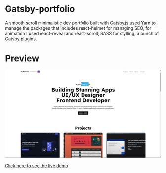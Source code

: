 # Gatsby-portfolio

A smooth scroll minimalistic dev portfolio built with Gatsby.js used Yarn to manage the packages  that includes react-helmet for managing SEO, for animation I used react-reveal and react-scroll, SASS for stylling, a bunch of Gatsby plugins.

# Preview


<img src="./Gatsby-portfolio.png" alt="the screenshot of the app large screen"/>


[Click here to see the live demo](https://project-manager-7accb.web.app/)
